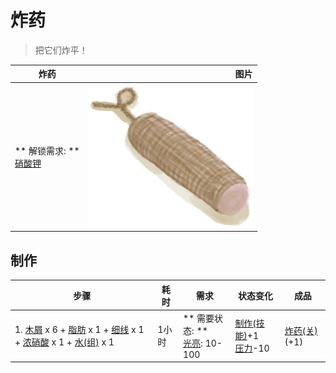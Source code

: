 # 炸药  
> 把它们炸平！  
  
  炸药  |   图片   
 ----  |  ----:   
 ** 解锁需求: **<br>[硝酸钾](Saltpeter.md)  |  ![](Sprite/DynamiteOff.png)   
  
## 制作  
步骤  |  耗时  |  需求  |  状态变化  |  成品  
----  |  ----  |  ----  |  ----  |  ----  
1. [木屑](WoodShavings.md) x 6 + [脂肪](Fat.md) x 1 + [细线](CordFiber.md) x 1 + [浓硝酸](LQ_AquaFortis.md) x 1 + [水(组)](GpTag_Water.md) x 1  |  1小时  |  ** 需要状态: **<br>[光亮](Light.md): 10-100  |  [制作(技能)](Skill_Crafting.md)+1<br>[压力](Stress.md)-10  |  [炸药(关)](DynamiteOff.md)(+1)  
